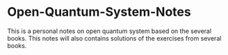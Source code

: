 # Open-Quantum-System-Notes
This is a personal notes on open quantum system based on the several books. This notes will also contains solutions of the exercises from several books.
